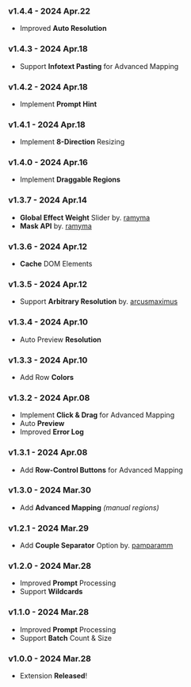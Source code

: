 ### v1.4.4 - 2024 Apr.22
- Improved  **Auto Resolution**

### v1.4.3 - 2024 Apr.18
- Support **Infotext Pasting** for Advanced Mapping

### v1.4.2 - 2024 Apr.18
- Implement **Prompt Hint**

### v1.4.1 - 2024 Apr.18
- Implement **8-Direction** Resizing

### v1.4.0 - 2024 Apr.16
- Implement **Draggable Regions**

### v1.3.7 - 2024 Apr.14
- **Global Effect Weight** Slider by. <ins>ramyma</ins>
- **Mask API** by. <ins>ramyma</ins>

### v1.3.6 - 2024 Apr.12
- **Cache** DOM Elements

### v1.3.5 - 2024 Apr.12
- Support **Arbitrary Resolution** by. <ins>arcusmaximus</ins>

### v1.3.4 - 2024 Apr.10
- Auto Preview **Resolution**

### v1.3.3 - 2024 Apr.10
- Add Row **Colors**

### v1.3.2 - 2024 Apr.08
- Implement **Click & Drag** for Advanced Mapping
- Auto **Preview**
- Improved **Error Log**

### v1.3.1 - 2024 Apr.08
- Add **Row-Control Buttons** for Advanced Mapping

### v1.3.0 - 2024 Mar.30
- Add **Advanced Mapping** *(manual regions)*

### v1.2.1 - 2024 Mar.29
- Add **Couple Separator** Option by. <ins>pamparamm</ins>

### v1.2.0 - 2024 Mar.28
- Improved **Prompt** Processing
- Support **Wildcards**

### v1.1.0 - 2024 Mar.28
- Improved **Prompt** Processing
- Support **Batch** Count & Size

### v1.0.0 - 2024 Mar.28
- Extension **Released**!
